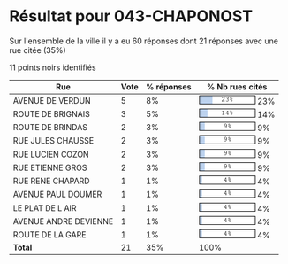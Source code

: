 # Résultat pour 043-CHAPONOST

Sur l'ensemble de la ville il y a eu 60 réponses dont 21 réponses avec une rue citée (35%)

11 points noirs identifiés

| Rue | Vote | % réponses | % Nb rues cités|
|-----|------|------------|----------------|
| AVENUE DE VERDUN | 5 | 8% | <img src="../../img/bar_23.gif" />&nbsp;23%|
| ROUTE DE BRIGNAIS | 3 | 5% | <img src="../../img/bar_14.gif" />&nbsp;14%|
| ROUTE DE BRINDAS | 2 | 3% | <img src="../../img/bar_9.gif" />&nbsp;9%|
| RUE JULES CHAUSSE | 2 | 3% | <img src="../../img/bar_9.gif" />&nbsp;9%|
| RUE LUCIEN COZON | 2 | 3% | <img src="../../img/bar_9.gif" />&nbsp;9%|
| RUE ETIENNE GROS | 2 | 3% | <img src="../../img/bar_9.gif" />&nbsp;9%|
| RUE RENE CHAPARD | 1 | 1% | <img src="../../img/bar_4.gif" />&nbsp;4%|
| AVENUE PAUL DOUMER | 1 | 1% | <img src="../../img/bar_4.gif" />&nbsp;4%|
| LE PLAT DE L AIR | 1 | 1% | <img src="../../img/bar_4.gif" />&nbsp;4%|
| AVENUE ANDRE DEVIENNE | 1 | 1% | <img src="../../img/bar_4.gif" />&nbsp;4%|
| ROUTE DE LA GARE | 1 | 1% | <img src="../../img/bar_4.gif" />&nbsp;4%|
| **Total** | 21 | 35% | 100%|
